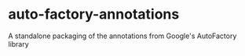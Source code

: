 # auto-factory-annotations
A standalone packaging of the annotations from Google's AutoFactory library
